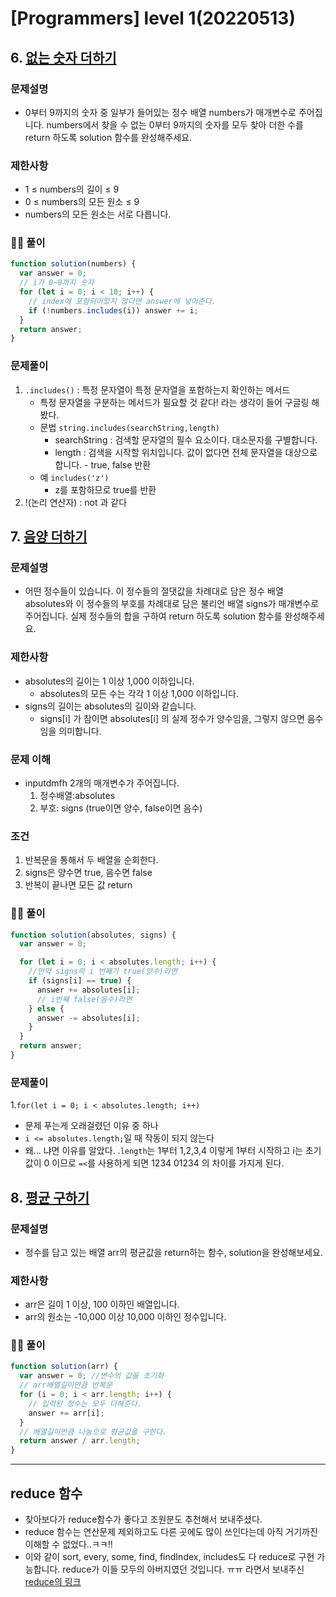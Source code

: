 # [Programmers] level 1(20220513)

## 6. [없는 숫자 더하기](https://programmers.co.kr/learn/courses/30/lessons/86051)

### 문제설명

- 0부터 9까지의 숫자 중 일부가 들어있는 정수 배열 numbers가 매개변수로 주어집니다. numbers에서 찾을 수 없는 0부터 9까지의 숫자를 모두 찾아 더한 수를 return 하도록 solution 함수를 완성해주세요.

### 제한사항

- 1 ≤ numbers의 길이 ≤ 9
- 0 ≤ numbers의 모든 원소 ≤ 9
- numbers의 모든 원소는 서로 다릅니다.

### 👎🏻 풀이

```js
function solution(numbers) {
  var answer = 0;
  // i가 0~9까지 숫자
  for (let i = 0; i < 10; i++) {
    // index에 포함되어있지 않다면 answer에 넣어준다.
    if (!numbers.includes(i)) answer += i;
  }
  return answer;
}
```

### 문제풀이

1. `.includes()` : 특정 문자열이 특정 문자열을 포함하는지 확인하는 메서드
   - 특정 문자열을 구분하는 메서드가 필요할 것 같다! 라는 생각이 들어 구글링 해봤다.
   - 문법
     `string.includes(searchString,length)`
     - searchString : 검색할 문자열의 필수 요소이다. 대소문자를 구별합니다.
     - length : 검색을 시작할 위치입니다. 값이 없다면 전체 문자열을 대상으로 합니다. - true, false 반환
   - 예
     `includes('z')`
     - z를 포함하므로 true를 반환
2. !(논리 연산자) : not 과 같다

## 7. [음양 더하기](https://programmers.co.kr/learn/courses/30/lessons/76501)

### 문제설명

- 어떤 정수들이 있습니다. 이 정수들의 절댓값을 차례대로 담은 정수 배열 absolutes와 이 정수들의 부호를 차례대로 담은 불리언 배열 signs가 매개변수로 주어집니다. 실제 정수들의 합을 구하여 return 하도록 solution 함수를 완성해주세요.

### 제한사항

- absolutes의 길이는 1 이상 1,000 이하입니다.
  - absolutes의 모든 수는 각각 1 이상 1,000 이하입니다.
- signs의 길이는 absolutes의 길이와 같습니다.
  - signs[i] 가 참이면 absolutes[i] 의 실제 정수가 양수임을, 그렇지 않으면 음수임을 의미합니다.

### 문제 이해

- inputdmfh 2개의 매개변수가 주어집니다.
  1. 정수배열:absolutes
  2. 부호: signs (true이면 양수, false이면 음수)

### 조건

1. 반복문을 통해서 두 배열을 순회한다.
2. signs은 양수면 true, 음수면 false
3. 반복이 끝나면 모든 값 return

### 👎🏻 풀이

```js
function solution(absolutes, signs) {
  var answer = 0;

  for (let i = 0; i < absolutes.length; i++) {
    //만약 signs의 i 번째가 true(양수)라면
    if (signs[i] == true) {
      answer += absolutes[i];
      // i번째 false(음수)라면
    } else {
      answer -= absolutes[i];
    }
  }
  return answer;
}
```

### 문제풀이

1.`for(let i = 0; i < absolutes.length; i++)`

- 문제 푸는게 오래걸렸던 이유 중 하나
- `i <= absolutes.length;`일 때 작동이 되지 않는다
- 왜... 냐면 이유를 알았다. .`length`는 1부터 1,2,3,4 이렇게 1부터 시작하고 i는 초기값이 0 이므로 `=<`를 사용하게 되면 1234 01234 의 차이를 가지게 된다.

## 8. [평균 구하기](https://programmers.co.kr/learn/courses/30/lessons/12944)

### 문제설명

- 정수를 담고 있는 배열 arr의 평균값을 return하는 함수, solution을 완성해보세요.

### 제한사항

- arr은 길이 1 이상, 100 이하인 배열입니다.
- arr의 원소는 -10,000 이상 10,000 이하인 정수입니다.

### 👍🏻 풀이

```js
function solution(arr) {
  var answer = 0; //변수의 값을 초기화
  // arr배열길이만큼 반복문
  for (i = 0; i < arr.length; i++) {
    // 입력된 정수는 모두 더해준다.
    answer += arr[i];
  }
  // 배열길이만큼 나눔으로 평균값을 구한다.
  return answer / arr.length;
}
```

---

## reduce 함수

- 찾아보다가 reduce함수가 좋다고 조원분도 추천해서 보내주셨다.
- reduce 함수는 연산문제 제외하고도 다른 곳에도 많이 쓰인다는데 아직 거기까진 이해할 수 없었다..ㅋㅋ!!
- 이와 같이 sort, every, some, find, findIndex, includes도 다 reduce로 구현 가능합니다. reduce가 이들 모두의 아버지였던 것입니다. ㅠㅠ 라면서 보내주신 [reduce의 링크](https://www.zerocho.com/category/JavaScript/post/5acafb05f24445001b8d796d)
